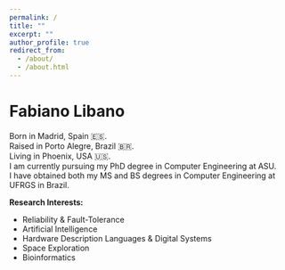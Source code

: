 ```yaml
---
permalink: /
title: ""
excerpt: ""
author_profile: true
redirect_from: 
  - /about/
  - /about.html
---
```


Fabiano Libano
======
Born in Madrid, Spain 🇪🇸.<br />
Raised in Porto Alegre, Brazil 🇧🇷.<br />
Living in Phoenix, USA 🇺🇸.<br />
I am currently pursuing my PhD degree in Computer Engineering at ASU.<br />
I have obtained both my MS and BS degrees in Computer Engineering at UFRGS in Brazil.

**Research Interests:**
* Reliability & Fault-Tolerance
* Artificial Intelligence
* Hardware Description Languages & Digital Systems
* Space Exploration
* Bioinformatics
